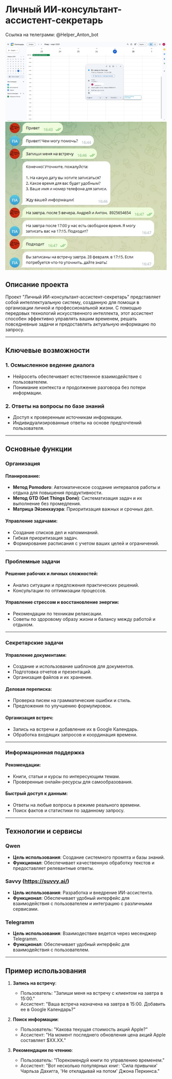 # Личный ИИ-консультант-ассистент-секретарь

Ссылка на телеграмм: @Helper_Anton_bot

![Скриншот 1](https://github.com/32960/Propt-engeneering/blob/main/Screenshot_1.jpg?raw=true)
![Скриншот 2](https://github.com/32960/Propt-engeneering/blob/main/Screenshot_2.jpg?raw=true)

## Описание проекта

Проект "Личный ИИ-консультант-ассистент-секретарь" представляет собой интеллектуальную систему, созданную для помощи в организации личной и профессиональной жизни. С помощью передовых технологий искусственного интеллекта, этот ассистент способен эффективно управлять вашим временем, решать повседневные задачи и предоставлять актуальную информацию по запросу.

---

## Ключевые возможности

### 1. **Осмысленное ведение диалога**
   - Нейросеть обеспечивает естественное взаимодействие с пользователем.
   - Понимание контекста и продолжение разговора без потери информации.

### 2. **Ответы на вопросы по базе знаний**
   - Доступ к проверенным источникам информации.
   - Индивидуализированные ответы на основе предпочтений пользователя.

---

## Основные функции

### **Организация**

#### Планирование:
- **Метод Pomodoro**: Автоматическое создание интервалов работы и отдыха для повышения продуктивности.
- **Метод GTD (Get Things Done)**: Систематизация задач и их выполнение без промедления.
- **Матрица Эйзенхауэра**: Приоритизация важных и срочных дел.

#### Управление задачами:
- Создание списков дел и напоминаний.
- Гибкая приоритизация задач.
- Формирование расписания с учетом ваших целей и ограничений.

---

### **Проблемные задачи**

#### Решение рабочих и личных сложностей:
- Анализ ситуации и предложения практических решений.
- Консультации по оптимизации процессов.

#### Управление стрессом и восстановление энергии:
- Рекомендации по техникам релаксации.
- Советы по здоровому образу жизни и балансу между работой и отдыхом.

---

### **Секретарские задачи**

#### Управление документами:
- Создание и использование шаблонов для документов.
- Подготовка отчетов и презентаций.
- Организация файлов и их хранение.

#### Деловая переписка:
- Проверка писем на грамматические ошибки и стиль.
- Предложения по улучшению формулировок.

#### Организация встреч:
- Запись на встречи и добавление их в Google Календарь.
- Обработка входящих запросов и координация времени.

---

### **Информационная поддержка**

#### Рекомендации:
- Книги, статьи и курсы по интересующим темам.
- Проверенные онлайн-ресурсы для самообразования.

#### Быстрый доступ к данным:
- Ответы на любые вопросы в режиме реального времени.
- Поиск фактов и статистики по заданному запросу.

---

## Технологии и сервисы

### **Qwen**
- **Цель использования**: Создание системного промпта и базы знаний.
- **Функционал**: Обеспечивает качественную обработку текстов и предоставляет релевантные ответы.

### **Savvy (https://suvvy.ai/)**
- **Цель использования**: Разработка и внедрение ИИ-ассистента.
- **Функционал**: Обеспечивает удобный интерфейс для взаимодействия с пользователем и интеграцию с различными сервисами.
  
### **Telegramm**
- **Цель использования**: Взаимодествие ведется через месенджер Telegramm.
- **Функционал**: Обеспечивает удобный интерфейс для взаимодействия с пользователем.

---

## Пример использования

1. **Запись на встречу**:
   - Пользователь: "Запиши меня на встречу с клиентом на завтра в 15:00."
   - Ассистент: "Ваша встреча назначена на завтра в 15:00. Добавить ее в Google Календарь?"
   
2. **Поиск информации**:
   - Пользователь: "Какова текущая стоимость акций Apple?"
   - Ассистент: "На момент последнего обновления цена акций Apple составляет $XX.XX."

3. **Рекомендации по чтению**:
   - Пользователь: "Порекомендуй книги по управлению временем."
   - Ассистент: "Вот несколько популярных книг: 'Сила привычки' Чарльза Дахигга, 'Не откладывай на потом' Джона Перкинса."
